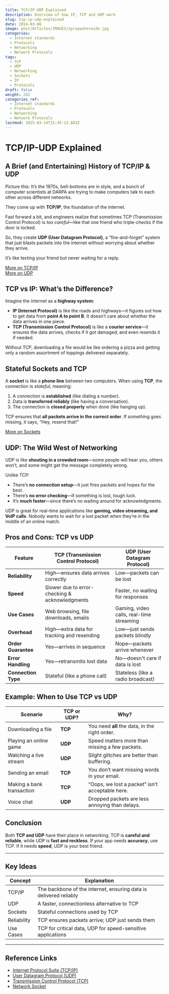 ```yaml
---
title: TCP/IP-UDP Explained
description: Overview of how IP, TCP and UDP work
slug: tcp-ip-udp-explained
date: 2014-03-08
image: post/Articles/IMAGES/spraywaterwide.jpg
categories:
  - Internet standards
  - Protocols
  - Networking
  - Network Protocols
tags:
  - TCP
  - UDP
  - Networking
  - Sockets
  - IP
  - Protocols
draft: false
weight: 243
categories_ref:
  - Internet standards
  - Protocols
  - Networking
  - Network Protocols
lastmod: 2025-03-14T15:45:13.683Z
---
```

# TCP/IP-UDP Explained

## A Brief (and Entertaining) History of TCP/IP & UDP

Picture this: It’s the 1970s, bell-bottoms are in style, and a bunch of computer scientists at DARPA are trying to make computers talk to each other across different networks.

They come up with **TCP/IP**, the foundation of the internet.

Fast forward a bit, and engineers realize that sometimes TCP (Transmission Control Protocol) is *too careful*—like that one friend who triple-checks if the door is locked.

So, they create **UDP (User Datagram Protocol)**, a “fire-and-forget” system that just blasts packets into the internet without worrying about whether they arrive.

It’s like texting your friend but never waiting for a reply.

[More on TCP/IP](https://en.wikipedia.org/wiki/Internet_protocol_suite)\
[More on UDP](https://en.wikipedia.org/wiki/User_Datagram_Protocol)

## TCP vs IP: What’s the Difference?

Imagine the internet as a **highway system**:

* **IP (Internet Protocol)** is like the roads and highways—it figures out how to get data from **point A to point B**. It doesn’t care about whether the data arrives in one piece.
* **TCP (Transmission Control Protocol)** is like a **courier service**—it ensures the data arrives, checks if it got damaged, and even resends it if needed.

Without TCP, downloading a file would be like ordering a pizza and getting only a random assortment of toppings delivered separately.

## Stateful Sockets and TCP

A **socket** is like a **phone line** between two computers. When using **TCP**, the connection is *stateful*, meaning:

1. A connection is **established** (like dialing a number).
2. Data is **transferred reliably** (like having a conversation).
3. The connection is **closed properly** when done (like hanging up).

TCP ensures that **all packets arrive in the correct order**. If something goes missing, it says, “Hey, resend that!”

[More on Sockets](https://en.wikipedia.org/wiki/Network_socket)

## UDP: The Wild West of Networking

UDP is like **shouting in a crowded room**—some people will hear you, others won’t, and some might get the message completely wrong.

Unlike TCP:

* There’s **no connection setup**—it just fires packets and hopes for the best.
* There’s **no error checking**—if something is lost, tough luck.
* It’s **much faster**—since there’s no waiting around for acknowledgments.

UDP is great for real-time applications like **gaming, video streaming, and VoIP calls**. Nobody wants to wait for a lost packet when they’re in the middle of an online match.

## Pros and Cons: TCP vs UDP

| Feature             | TCP (Transmission Control Protocol)            | UDP (User Datagram Protocol)             |
| ------------------- | ---------------------------------------------- | ---------------------------------------- |
| **Reliability**     | High—ensures data arrives correctly            | Low—packets can be lost                  |
| **Speed**           | Slower due to error-checking & acknowledgments | Faster, no waiting for responses         |
| **Use Cases**       | Web browsing, file downloads, emails           | Gaming, video calls, real-time streaming |
| **Overhead**        | High—extra data for tracking and resending     | Low—just sends packets blindly           |
| **Order Guarantee** | Yes—arrives in sequence                        | Nope—packets arrive whenever             |
| **Error Handling**  | Yes—retransmits lost data                      | No—doesn't care if data is lost          |
| **Connection Type** | Stateful (like a phone call)                   | Stateless (like a radio broadcast)       |

## Example: When to Use TCP vs UDP

| Scenario                  | TCP or UDP? | Why?                                            |
| ------------------------- | ----------- | ----------------------------------------------- |
| Downloading a file        | **TCP**     | You need **all** the data, in the right order.  |
| Playing an online game    | **UDP**     | Speed matters more than missing a few packets.  |
| Watching a live stream    | **UDP**     | Slight glitches are better than buffering.      |
| Sending an email          | **TCP**     | You don’t want missing words in your email.     |
| Making a bank transaction | **TCP**     | “Oops, we lost a packet” isn’t acceptable here. |
| Voice chat                | **UDP**     | Dropped packets are less annoying than delays.  |

## Conclusion

Both **TCP and UDP** have their place in networking. TCP is **careful and reliable**, while UDP is **fast and reckless**. If your app needs **accuracy**, use TCP. If it needs **speed**, UDP is your best friend.

***

## Key Ideas

| Concept     | Explanation                                                       |
| ----------- | ----------------------------------------------------------------- |
| TCP/IP      | The backbone of the internet, ensuring data is delivered reliably |
| UDP         | A faster, connectionless alternative to TCP                       |
| Sockets     | Stateful connections used by TCP                                  |
| Reliability | TCP ensures packets arrive; UDP just sends them                   |
| Use Cases   | TCP for critical data, UDP for speed-sensitive applications       |

***

## Reference Links

* [Internet Protocol Suite (TCP/IP)](https://en.wikipedia.org/wiki/Internet_protocol_suite)
* [User Datagram Protocol (UDP)](https://en.wikipedia.org/wiki/User_Datagram_Protocol)
* [Transmission Control Protocol (TCP)](https://en.wikipedia.org/wiki/Transmission_Control_Protocol)
* [Network Socket](https://en.wikipedia.org/wiki/Network_socket)
